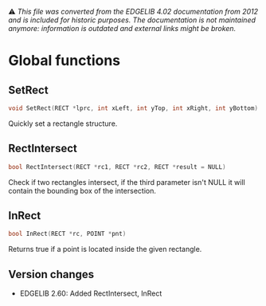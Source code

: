 :warning: _This file was converted from the EDGELIB 4.02 documentation from 2012 and is included for historic purposes. The documentation is not maintained anymore: information is outdated and external links might be broken._

# Global functions

## SetRect
```c++
void SetRect(RECT *lprc, int xLeft, int yTop, int xRight, int yBottom)
```

Quickly set a rectangle structure.

## RectIntersect
```c++
bool RectIntersect(RECT *rc1, RECT *rc2, RECT *result = NULL)
```

Check if two rectangles intersect, if the third parameter isn't NULL it will contain the bounding box of the intersection.

## InRect
```c++
bool InRect(RECT *rc, POINT *pnt)
```

Returns true if a point is located inside the given rectangle.

## Version changes
- EDGELIB 2.60: Added RectIntersect, InRect


